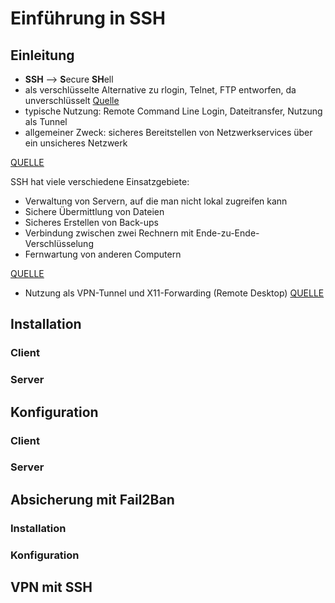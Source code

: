 Einführung in SSH
=================

## Einleitung

- **SSH** --> **S**ecure **SH**ell
- als verschlüsselte Alternative zu rlogin, Telnet, FTP entworfen, da unverschlüsselt [Quelle](https://web.archive.org/web/20170803235736/https://www.ssh.com/ssh/port)
- typische Nutzung: Remote Command Line Login, Dateitransfer, Nutzung als Tunnel
- allgemeiner Zweck: sicheres Bereitstellen von Netzwerkservices über ein unsicheres Netzwerk

[QUELLE](https://wiki.archlinux.org/index.php/Secure_Shell)

SSH hat viele verschiedene Einsatzgebiete:

- Verwaltung von Servern, auf die man nicht lokal zugreifen kann
- Sichere Übermittlung von Dateien
- Sicheres Erstellen von Back-ups
- Verbindung zwischen zwei Rechnern mit Ende-zu-Ende-Verschlüsselung
- Fernwartung von anderen Computern

[QUELLE](https://www.ionos.de/digitalguide/server/tools/secure-shell-ssh/)

- Nutzung als VPN-Tunnel und X11-Forwarding (Remote Desktop) [QUELLE](https://wiki.archlinux.org/index.php/OpenSSH)

## Installation

<!--Was hat man mit SSH auf dem Rechner? Verschiede Paketverwaltungen; SFTP-Server-->

### Client

<!--was kann der?-->

### Server

<!--unterteilung in SSH und SFTP-Server-->

## Konfiguration

### Client

<!--Keygen etc-->

### Server

<!--Absichern, Überblick, Umstellung auf Key-based Auth-->

## Absicherung mit Fail2Ban

### Installation

<!--selbsterklärend-->

### Konfiguration

<!--lediglich relevant: SSH, kann aber noch mehr-->

## VPN mit SSH

<!--es ist wohl möglich, mit SSH VPN Verbindungen zu machen-->